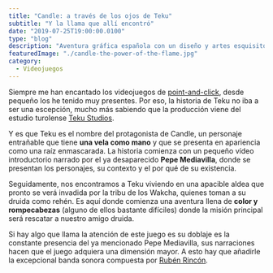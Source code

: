 ```yaml
---
title: "Candle: a través de los ojos de Teku"
subtitle: "Y la llama que allí encontró"
date: "2019-07-25T19:00:00.0100"
type: "blog"
description: "Aventura gráfica española con un diseño y artes esquisitos"
featuredImage: "./candle-the-power-of-the-flame.jpg"
category:
  - Videojuegos
---
```


Siempre me han encantado los videojuegos de [point-and-click](<https://es.wikipedia.org/wiki/Clic_(inform%C3%A1tica)#Point_and_click>), desde pequeño los he tenido muy presentes. Por eso, la historia de Teku no iba a ser una escepción, mucho más sabiendo que la producción viene del estudio turolense [Teku Studios](https://twitter.com/TekuStudios).

Y es que Teku es el nombre del protagonista de Candle, un personaje entrañable que tiene **una vela como mano** y que se presenta en apariencia como una raíz enmascarada. La historia comienza con un pequeño vídeo introductorio narrado por el ya desaparecido **Pepe Mediavilla**, donde se presentan los personajes, su contexto y el por qué de su existencia.

Seguidamente, nos encontramos a Teku viviendo en una apacible aldea que pronto se verá invadida por la tribu de los Wakcha, quienes toman a su druida como rehén. Es aquí donde comienza una aventura llena de **color y rompecabezas** (alguno de ellos bastante difíciles) donde la misión principal será rescatar a nuestro amigo druida.

Si hay algo que llama la atención de este juego es su doblaje es la constante presencia del ya mencionado Pepe Mediavilla, sus narraciones hacen que el juego adquiera una dimensión mayor. A esto hay que añadirle la excepcional banda sonora compuesta por [Rubén Rincón](https://www.rubenrincon.com/copia-de-candle).
